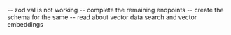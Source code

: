 -- zod val is not working
-- complete the remaining endpoints
-- create the schema for the same 
-- read about vector data search and vector embeddings